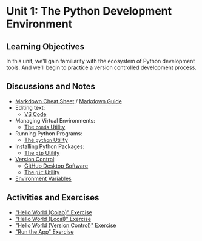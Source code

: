 # Unit 1: The Python Development Environment

## Learning Objectives

In this unit, we'll gain familiarity with the ecosystem of Python development tools. And we'll begin to practice a version controlled development process.

## Discussions and Notes

  + [Markdown Cheat Sheet](https://guides.github.com/pdfs/markdown-cheatsheet-online.pdf) / [Markdown Guide](https://www.markdownguide.org/basic-syntax/)
  + Editing text:
    + [VS Code](/notes/devtools/vs-code.md)
  + Managing Virtual Environments:
    + [The `conda` Utility](/notes/clis/conda.md)
  + Running Python Programs:
    + [The `python` Utility](/notes/clis/python.md)
  + Installing Python Packages:
    + [The `pip` Utility](/notes/clis/pip.md)
  + [Version Control](/notes/software/version-control.md):
    + [GitHub Desktop Software](/notes/devtools/github-desktop.md)
    + [The `git` Utility](/notes/clis/git.md)
  + [Environment Variables](/notes/environment-variables.md)

## Activities and Exercises

  + ["Hello World (Colab)" Exercise](/exercises/hello-world/colab.md)
  + ["Hello World (Local)" Exercise](/exercises/hello-world/local.md)
  + ["Hello World (Version Control)" Exercise](/exercises/hello-world/version-control.md)
  + ["Run the App" Exercise](/exercises/run-the-app/README.md)
